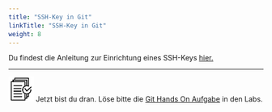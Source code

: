 ```yaml
---
title: "SSH-Key in Git"
linkTitle: "SSH-Key in Git"
weight: 8
---
```


Du findest die Anleitung zur Einrichtung eines SSH-Keys [hier.](../../../01_tools/02_personal-bitbucket/)

---

![task1](/images/task.png) Jetzt bist du dran. Löse bitte die [Git Hands On Aufgabe](../../../../labs/02_git/01_grundlagen) in den Labs.
